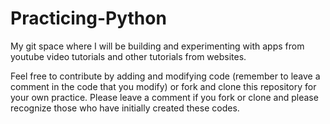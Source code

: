 # Practicing-Python
My git space where I will be building and experimenting with apps from youtube video tutorials and other tutorials from websites.

Feel free to contribute by adding and modifying code (remember to leave a comment in the code that you modify) or fork and clone this repository for your own practice. Please leave a comment if you fork or clone and please recognize those who have initially created these codes.
